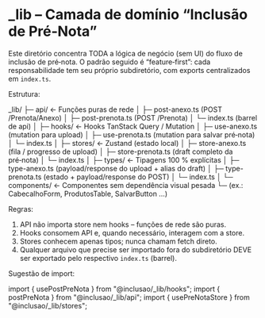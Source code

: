 # _lib – Camada de domínio “Inclusão de Pré‑Nota”

Este diretório concentra TODA a lógica de negócio (sem UI) do fluxo de inclusão
de pré‑nota.  O padrão seguido é “feature‑first”: cada responsabilidade tem seu
próprio subdiretório, com exports centralizados em `index.ts`.

Estrutura:

_lib/
├─ api/              ← Funções puras de rede
│  ├─ post-anexo.ts      (POST /Prenota/Anexo)
│  ├─ post-prenota.ts    (POST /Prenota)
│  └─ index.ts           (barrel de api)
│
├─ hooks/            ← Hooks TanStack Query / Mutation
│  ├─ use-anexo.ts       (mutation para upload)
│  ├─ use-prenota.ts     (mutation para salvar pré‑nota)
│  └─ index.ts
│
├─ stores/           ← Zustand (estado local)
│  ├─ store-anexo.ts     (fila / progresso de upload)
│  ├─ store-prenota.ts   (draft completo da pré‑nota)
│  └─ index.ts
│
├─ types/            ← Tipagens 100 % explícitas
│  ├─ type-anexo.ts      (payload/response do upload + alias do draft)
│  ├─ type-prenota.ts    (estado + payload/response do POST)
│  └─ index.ts
│
└─ components/       ← Componentes sem dependência visual pesada
   └─ (ex.: CabecalhoForm, ProdutosTable, SalvarButton …)

Regras:

1. API não importa store nem hooks – funções de rede são puras.
2. Hooks consomem API e, quando necessário, interagem com a store.
3. Stores conhecem apenas tipos; nunca chamam fetch direto.
4. Qualquer arquivo que precise ser importado fora do subdiretório
   DEVE ser exportado pelo respectivo `index.ts` (barrel).

Sugestão de import:

import { usePostPreNota } from "@inclusao/_lib/hooks";
import { postPreNota }    from "@inclusao/_lib/api";
import { usePreNotaStore } from "@inclusao/_lib/stores";
